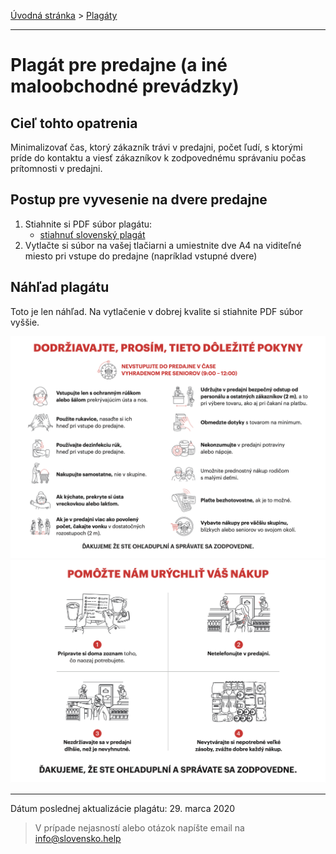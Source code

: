 [Úvodná stránka](../../) &gt; [Plagáty](../../projekty/plagaty.md)

***
# Plagát pre predajne (a iné maloobchodné prevádzky)

## Cieľ tohto opatrenia

Minimalizovať čas, ktorý zákazník trávi v predajni, počet ľudí, s ktorými príde do kontaktu a viesť zákazníkov k zodpovednému správaniu počas prítomnosti v predajni.

## Postup pre vyvesenie na dvere predajne

1. Stiahnite si PDF súbor plagátu:
    * [stiahnuť slovenský plagát](../../files/predajne/predajne-plagat-v2020032901.pdf)
2. Vytlačte si súbor na vašej tlačiarni a umiestnite dve A4 na viditeľné miesto pri vstupe do predajne (napríklad vstupné dvere)

## Náhľad plagátu

Toto je len náhľad. Na vytlačenie v dobrej kvalite si stiahnite PDF súbor vyššie.

![](../../images/predajne/plagat-v2020032901s1.png)
![](../../images/predajne/plagat-v2020032901s2.png)


***
Dátum poslednej aktualizácie plagátu: 29. marca 2020

> V prípade nejasností alebo otázok napíšte email na info@slovensko.help
